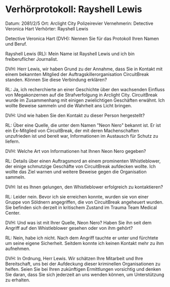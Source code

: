 # Verhörprotokoll: Rayshell Lewis

Datum: 2081/2/5
Ort: Arclight City Polizeirevier
Vernehmerin: Detective Veronica Hart
Verhörter: Rayshell Lewis

Detective Veronica Hart (DVH): Nennen Sie für das Protokoll Ihren Namen und Beruf.

Rayshell Lewis (RL): Mein Name ist Rayshell Lewis und ich bin freiberuflicher Journalist.

DVH: Herr Lewis, wir haben Grund zu der Annahme, dass Sie in Kontakt mit einem bekannten Mitglied der Auftragskillerorganisation CircuitBreak standen. Können Sie diese Verbindung erklären?

RL: Ja, ich recherchierte an einer Geschichte über den wachsenden Einfluss von Megakonzernen auf die Strafverfolgung in Arclight City. CircuitBreak wurde im Zusammenhang mit einigen zwielichtigen Geschäften erwähnt. Ich wollte Beweise sammeln und die Wahrheit ans Licht bringen.

DVH: Und wie haben Sie den Kontakt zu dieser Person hergestellt?

RL: Über eine Quelle, die unter dem Namen "Neon Nero" bekannt ist. Er ist ein Ex-Mitglied von CircuitBreak, der mit deren Machenschaften unzufrieden ist und bereit war, Informationen im Austausch für Schutz zu liefern.

DVH: Welche Art von Informationen hat Ihnen Neon Nero gegeben?

RL: Details über einen Auftragsmord an einem prominenten Whistleblower, der einige schmutzige Geschäfte von CircuitBreak aufdecken wollte. Ich wollte das Ziel warnen und weitere Beweise gegen die Organisation sammeln.

DVH: Ist es Ihnen gelungen, den Whistleblower erfolgreich zu kontaktieren?

RL: Leider nein. Bevor ich sie erreichen konnte, wurden sie von einer Gruppe von Söldnern angegriffen, die von CircuitBreak angeheuert wurden. Sie befinden sich derzeit in kritischem Zustand im Trauma Team Medical Center.

DVH: Und was ist mit Ihrer Quelle, Neon Nero? Haben Sie ihn seit dem Angriff auf den Whistleblower gesehen oder von ihm gehört?

RL: Nein, habe ich nicht. Nach dem Angriff tauchte er unter und fürchtete um seine eigene Sicherheit. Seitdem konnte ich keinen Kontakt mehr zu ihm aufnehmen.

DVH: In Ordnung, Herr Lewis. Wir schätzen Ihre Mitarbeit und Ihre Bereitschaft, uns bei der Aufdeckung dieser kriminellen Organisationen zu helfen. Seien Sie bei Ihren zukünftigen Ermittlungen vorsichtig und denken Sie daran, dass Sie sich jederzeit an uns wenden können, um Unterstützung zu erhalten.
